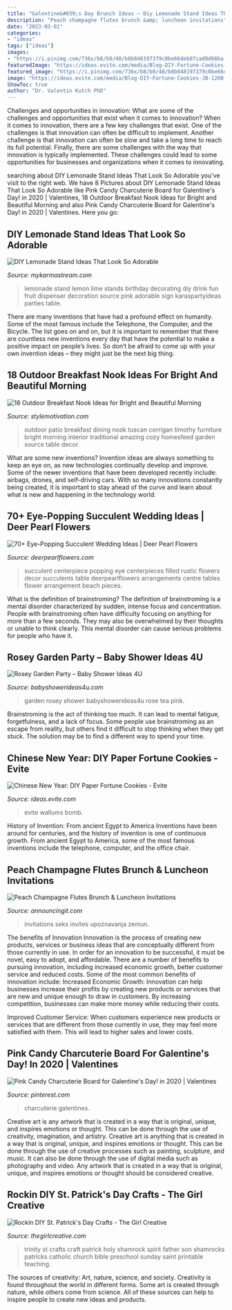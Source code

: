 ```yaml
---
title: "Galentine&#039;s Day Brunch Ideas ~ Diy Lemonade Stand Ideas That Look So Adorable"
description: "Peach champagne flutes brunch &amp; luncheon invitations"
date: "2023-03-01"
categories:
- "ideas"
tags: ["ideas"]
images:
- "https://i.pinimg.com/736x/b8/b0/48/b8b048197379c0be66deb87cad0d66ba.jpg"
featuredImage: "https://ideas.evite.com/media/Blog-DIY-Fortune-Cookies-JB-1200.jpg"
featured_image: "https://i.pinimg.com/736x/b8/b0/48/b8b048197379c0be66deb87cad0d66ba.jpg"
image: "https://ideas.evite.com/media/Blog-DIY-Fortune-Cookies-JB-1200.jpg"
ShowToc: true
author: "Dr. Valentin Kutch PhD"
---
```



Challenges and opportunities in innovation: What are some of the challenges and opportunities that exist when it comes to innovation?
When it comes to innovation, there are a few key challenges that exist. One of the challenges is that innovation can often be difficult to implement. Another challenge is that innovation can often be slow and take a long time to reach its full potential. Finally, there are some challenges with the way that innovation is typically implemented. These challenges could lead to some opportunities for businesses and organizations when it comes to innovating.

	

		
searching about DIY Lemonade Stand Ideas That Look So Adorable you've visit to the right web. We have 8 Pictures about DIY Lemonade Stand Ideas That Look So Adorable like Pink Candy Charcuterie Board for Galentine&#039;s Day! in 2020 | Valentines, 18 Outdoor Breakfast Nook Ideas for Bright and Beautiful Morning and also Pink Candy Charcuterie Board for Galentine&#039;s Day! in 2020 | Valentines. Here you go:
		
    
## DIY Lemonade Stand Ideas That Look So Adorable

<img loading=lazy src="https://mykarmastream.com/wp-content/uploads/2019/02/DIY-Lemonade-Stand-8.jpg" onerror="this.onerror=null;this.src='https://tse3.mm.bing.net/th?id=OIP.THXgFaWKJhiAhFaicGhEIQHaLH&amp;pid=15.1';" alt="DIY Lemonade Stand Ideas That Look So Adorable">

_Source: mykarmastream.com_

>lemonade stand lemon lime stands birthday decorating diy drink fun fruit dispenser decoration source pink adorable sign karaspartyideas parties table. 

	

There are many inventions that have had a profound effect on humanity. Some of the most famous include the Telephone, the Computer, and the Bicycle. The list goes on and on, but it is important to remember that there are countless new inventions every day that have the potential to make a positive impact on people’s lives. So don’t be afraid to come up with your own invention ideas – they might just be the next big thing.

    
## 18 Outdoor Breakfast Nook Ideas For Bright And Beautiful Morning

<img loading=lazy src="http://www.stylemotivation.com/wp-content/uploads/2014/01/20-Outdoor-Breakfast-Nook-Ideas-for-Bright-and-Beautiful-Morning-17.jpg" onerror="this.onerror=null;this.src='https://tse3.mm.bing.net/th?id=OIP.1Ksr4tpqX0FoAaxCUBcKbAAAAA&amp;pid=15.1';" alt="18 Outdoor Breakfast Nook Ideas for Bright and Beautiful Morning">

_Source: stylemotivation.com_

>outdoor patio breakfast dining nook tuscan corrigan timothy furniture bright morning interior traditional amazing cozy homesfeed garden source table decor. 

	

What are some new inventions?
Invention ideas are always something to keep an eye on, as new technologies continually develop and improve. Some of the newer inventions that have been developed recently include: airbags, drones, and self-driving cars. With so many innovations constantly being created, it is important to stay ahead of the curve and learn about what is new and happening in the technology world.

    
## 70+ Eye-Popping Succulent Wedding Ideas | Deer Pearl Flowers

<img loading=lazy src="http://www.deerpearlflowers.com/wp-content/uploads/2015/04/succulent-filled-wedding-centerpiece-for-rustic-wedding.jpg" onerror="this.onerror=null;this.src='https://tse4.mm.bing.net/th?id=OIP.WyNLhQVlLh1uwmvRpuB-LAHaLH&amp;pid=15.1';" alt="70+ Eye-Popping Succulent Wedding Ideas | Deer Pearl Flowers">

_Source: deerpearlflowers.com_

>succulent centerpiece popping eye centerpieces filled rustic flowers decor succulents table deerpearlflowers arrangements centre tables flower arrangement beach pieces. 

	

What is the definition of brainstroming?
The definition of brainstroming is a mental disorder characterized by sudden, intense focus and concentration. People with brainstroming often have difficulty focusing on anything for more than a few seconds. They may also be overwhelmed by their thoughts or unable to think clearly. This mental disorder can cause serious problems for people who have it.

    
## Rosey Garden Party – Baby Shower Ideas 4U

<img loading=lazy src="https://babyshowerideas4u.com/wp-content/uploads/2014/01/76272_472099666154581_191584955_n.jpg" onerror="this.onerror=null;this.src='https://tse3.mm.bing.net/th?id=OIP.FqP-OOsNeKvV0Z3RitDsUgHaJ4&amp;pid=15.1';" alt="Rosey Garden Party – Baby Shower Ideas 4U">

_Source: babyshowerideas4u.com_

>garden rosey shower babyshowerideas4u rose tea pink. 

	

Brainstroming is the act of thinking too much. It can lead to mental fatigue, forgetfulness, and a lack of focus. Some people use brainstroming as an escape from reality, but others find it difficult to stop thinking when they get stuck. The solution may be to find a different way to spend your time.

    
## Chinese New Year: DIY Paper Fortune Cookies - Evite

<img loading=lazy src="https://ideas.evite.com/media/Blog-DIY-Fortune-Cookies-JB-1200.jpg" onerror="this.onerror=null;this.src='https://tse2.mm.bing.net/th?id=OIP.zVqJt1j8bOXhxEEWV7CB1AHaKF&amp;pid=15.1';" alt="Chinese New Year: DIY Paper Fortune Cookies - Evite">

_Source: ideas.evite.com_

>evite wallums bomb. 

	

History of Invention: From ancient Egypt to America
Inventions have been around for centuries, and the history of invention is one of continuous growth. From ancient Egypt to America, some of the most famous inventions include the telephone, computer, and the office chair.

    
## Peach Champagne Flutes Brunch &amp; Luncheon Invitations

<img loading=lazy src="https://www.announcingit.com/invitations/images/zTIS-58-JPeachChampagne-Peach-Champagne-Glasses-Toast-Brunch-Party-Invitations.jpg" onerror="this.onerror=null;this.src='https://tse1.mm.bing.net/th?id=OIP.IEW_bdY27ZrgGhpTGUJafAAAAA&amp;pid=15.1';" alt="Peach Champagne Flutes Brunch &amp; Luncheon Invitations">

_Source: announcingit.com_

>invitations seks invites upoznavanja zemun. 

	

The benefits of Innovation
Innovation is the process of creating new products, services or business ideas that are conceptually different from those currently in use. In order for an innovation to be successful, it must be novel, easy to adopt, and affordable. There are a number of benefits to pursuing innovation, including increased economic growth, better customer service and reduced costs. Some of the most common benefits of innovation include: 
Increased Economic Growth: Innovation can help businesses increase their profits by creating new products or services that are new and unique enough to draw in customers. By increasing competition, businesses can make more money while reducing their costs.

Improved Customer Service: When customers experience new products or services that are different from those currently in use, they may feel more satisfied with them. This will lead to higher sales and lower costs.

    
## Pink Candy Charcuterie Board For Galentine&#039;s Day! In 2020 | Valentines

<img loading=lazy src="https://i.pinimg.com/736x/b8/b0/48/b8b048197379c0be66deb87cad0d66ba.jpg" onerror="this.onerror=null;this.src='https://tse1.mm.bing.net/th?id=OIP.UZYSjT2_wcxUfnguPqAvIgHaLF&amp;pid=15.1';" alt="Pink Candy Charcuterie Board for Galentine&#039;s Day! in 2020 | Valentines">

_Source: pinterest.com_

>charcuterie galentines. 

	

Creative art is any artwork that is created in a way that is original, unique, and inspires emotions or thought. This can be done through the use of creativity, imagination, and artistry.
Creative art is anything that is created in a way that is original, unique, and inspires emotions or thought. This can be done through the use of creative processes such as painting, sculpture, and music. It can also be done through the use of digital media such as photography and video. Any artwork that is created in a way that is original, unique, and inspires emotions or thought should be considered creative.

    
## Rockin DIY St. Patrick&#039;s Day Crafts - The Girl Creative

<img loading=lazy src="http://www.thegirlcreative.com/wp-content/uploads/2015/03/trinity-shamrocks-st-patricks-day-craft.jpg" onerror="this.onerror=null;this.src='https://tse1.mm.bing.net/th?id=OIP.97BIJL8oI4J_UUg0zB0fGQHaHM&amp;pid=15.1';" alt="Rockin DIY St. Patrick&#039;s Day Crafts - The Girl Creative">

_Source: thegirlcreative.com_

>trinity st crafts craft patrick holy shamrock spirit father son shamrocks patricks catholic church bible preschool sunday saint printable teaching. 

	

The sources of creativity: Art, nature, science, and society.
Creativity is found throughout the world in different forms. Some art is created through nature, while others come from science. All of these sources can help to inspire people to create new ideas and products.

